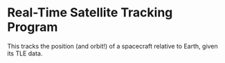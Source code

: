# Real-Time Satellite Tracking Program

This tracks the position (and orbit!) of a spacecraft relative to Earth, given its TLE data.
